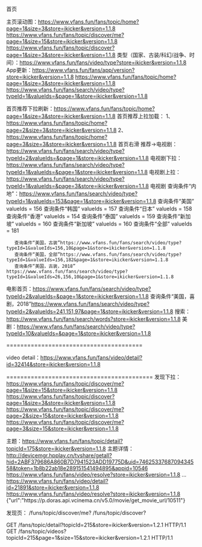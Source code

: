 
首页

主页滚动图：https://www.vfans.fun/fans/topic/home?page=1&size=3&store=ikicker&version=1.1.8
https://www.vfans.fun/fans/topic/discover/me?page=1&size=15&store=ikicker&version=1.1.8
https://www.vfans.fun/fans/topic/discover?page=1&size=3&store=ikicker&version=1.1.8
类型（国家、古装/科幻/战争、时间）：https://www.vfans.fun/fans/video/type?store=ikicker&version=1.1.8
App更新：https://www.vfans.fun/fans/app/version?store=ikicker&version=1.1.8
https://www.vfans.fun/fans/topic/home?page=1&size=3&store=ikicker&version=1.1.8
https://www.vfans.fun/fans/search/video/type?typeId=1&valueIds=&page=1&store=ikicker&version=1.1.8

首页推荐下拉刷新：https://www.vfans.fun/fans/topic/home?page=1&size=3&store=ikicker&version=1.1.8
首页推荐上拉加载：
    1、https://www.vfans.fun/fans/topic/home?page=2&size=3&store=ikicker&version=1.1.8
    2、https://www.vfans.fun/fans/topic/home?page=3&size=3&store=ikicker&version=1.1.8
首页右滑 推荐->电视剧：https://www.vfans.fun/fans/search/video/type?typeId=2&valueIds=&page=1&store=ikicker&version=1.1.8
电视剧下拉：https://www.vfans.fun/fans/search/video/type?typeId=1&valueIds=&page=1&store=ikicker&version=1.1.8
电视剧上拉：https://www.vfans.fun/fans/search/video/type?typeId=1&valueIds=&page=3&store=ikicker&version=1.1.8
电视剧 查询条件“内地”：https://www.vfans.fun/fans/search/video/type?typeId=1&valueIds=153&page=1&store=ikicker&version=1.1.8
       查询条件“美国” valueIds = 156
       查询条件“韩国” valueIds = 157
       查询条件“日本” valueIds = 158
       查询条件“香港” valueIds = 154
       查询条件“泰国” valueIds = 159
       查询条件“新加坡” valueIds = 160
       查询条件“新加坡” valueIds = 160
       查询条件“全部” valueIds = 181

       查询条件“美国，古装”https://www.vfans.fun/fans/search/video/type?typeId=1&valueIds=156,10&page=1&store=ikicker&version=1.1.8
       查询条件“美国，全部”https://www.vfans.fun/fans/search/video/type?typeId=1&valueIds=156,182&page=1&store=ikicker&version=1.1.8
       查询条件“美国，古装，2018” https://www.vfans.fun/fans/search/video/type?typeId=1&valueIds=26,156,10&page=1&store=ikicker&version=1.1.8
电影首页：https://www.vfans.fun/fans/search/video/type?typeId=2&valueIds=&page=1&store=ikicker&version=1.1.8
       查询条件“美国，喜剧，2018”https://www.vfans.fun/fans/search/video/type?typeId=2&valueIds=241,151,97&page=1&store=ikicker&version=1.1.8
搜索：https://www.vfans.fun/fans/search/words?store=ikicker&version=1.1.8
美剧：https://www.vfans.fun/fans/search/video/type?typeId=10&valueIds=&page=1&store=ikicker&version=1.1.8

=======================================

video detail：https://www.vfans.fun/fans/video/detail?id=32414&store=ikicker&version=1.1.8

==========================================
发现下拉：https://www.vfans.fun/fans/topic/discover/me?page=1&size=15&store=ikicker&version=1.1.8
          https://www.vfans.fun/fans/topic/discover?page=1&size=3&store=ikicker&version=1.1.8
          https://www.vfans.fun/fans/topic/discover/me?page=2&size=15&store=ikicker&version=1.1.8
          https://www.vfans.fun/fans/topic/discover/me?page=3&size=15&store=ikicker&version=1.1.8

主题：https://www.vfans.fun/fans/topic/detail?topicId=175&store=ikicker&version=1.1.8
主题详情： http://devicemgr.hpplay.cn/tvshare/getall?hid=2ABF379686A860B7D7941523ADD19775D&uid=7462533768709434558&token=1b8b22ab18e289151541494895&appid=10546
           https://www.vfans.fun/fans/video/resolve?store=ikicker&version=1.1.8
                     ...
           https://www.vfans.fun/fans/video/detail?id=21891&store=ikicker&version=1.1.8
           https://www.vfans.fun/fans/video/resolve?store=ikicker&version=1.1.8
            {"url":"https:\/\/p.doras.api.vcinema.cn\/v5.0\/movie\/get_movie_url\/10511"}

发现页：
/funs/topic/discover/me?
/funs/topic/discover?

GET /fans/topic/detail?topicId=215&store=ikicker&version=1.2.1 HTTP/1.1
GET /fans/topic/videos?topicId=215&page=1&size=15&store=ikicker&version=1.2.1 HTTP/1.1

